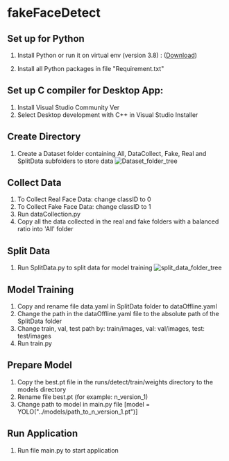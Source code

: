 # fakeFaceDetect

## Set up for Python
1. Install Python or run it on virtual env (version 3.8) : ([Download](https://www.python.org))

2. Install all Python packages in file "Requirement.txt"


## Set up C compiler for Desktop App:
1. Install Visual Studio Community Ver
2. Select Desktop development with C++ in Visual Studio Installer

## Create Directory
1. Create a Dataset folder containing All, DataCollect, Fake, Real and SplitData subfolders to store data
![Dataset_folder_tree](https://github.com/user-attachments/assets/35c96d2e-ab3e-427c-bd64-2139aea934e5)


## Collect Data
1. To Collect Real Face Data: change classID to 0
2. To Collect Fake Face Data: change classID to 1
3. Run dataCollection.py
4. Copy all the data collected in the real and fake folders with a balanced ratio into 'All' folder

## Split Data
1. Run SplitData.py to split data for model training
![split_data_folder_tree](https://github.com/user-attachments/assets/6b8bdefb-77f7-4385-8492-199f733ce115)


## Model Training
1. Copy and rename file data.yaml in SplitData folder to dataOffline.yaml
2. Change the path in the dataOffline.yaml file to the absolute path of the SplitData folder
3. Change train, val, test path by: train/images, val: val/images, test: test/images
4. Run train.py

## Prepare Model
1. Copy the best.pt file in the runs/detect/train/weights directory to the models directory
2. Rename file best.pt (for example: n_version_1)
3. Change path to model in main.py file [model = YOLO("../models/path_to_n_version_1.pt")]

## Run Application
1. Run file main.py to start application
